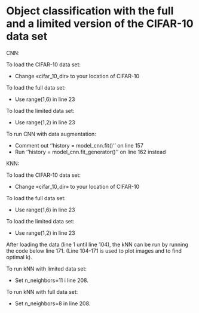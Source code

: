 # Object classification with the full and a limited version of the CIFAR-10 data set
CNN:

To load the CIFAR-10 data set:
- Change «cifar_10_dir» to your location of CIFAR-10

To load the full data set:
- Use range(1,6) in line 23

To load the limited data set:
- Use range(1,2) in line 23

To run CNN with data augmentation:
- Comment out ‘’history = model_cnn.fit()’’ on line 157
- Run ‘’history = model_cnn.fit_generator()’’ on line 162 instead

KNN:

To load the CIFAR-10 data set:
- Change «cifar_10_dir» to your location of CIFAR-10

To load the full data set:
- Use range(1,6) in line 23

To load the limited data set:
- Use range(1,2) in line 23

After loading the data (line 1 until line 104), the kNN can be run by running the code below line 171. (Line 104-171 is used to plot images and to find optimal k). 

To run kNN with limited data set: 
-	Set n_neighbors=11 i line 208. 

To run kNN with full data set: 
-	Set n_neighbors=8 in line 208.
